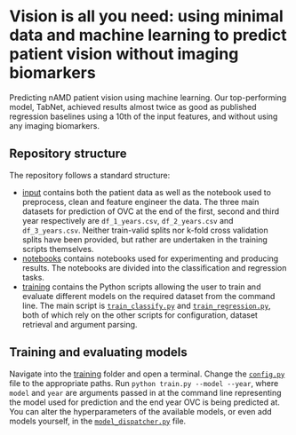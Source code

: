 # Vision is all you need: using minimal data and machine learning to predict patient vision without imaging biomarkers
Predicting nAMD patient vision using machine learning. Our top-performing model, TabNet, achieved results almost twice as good as published regression baselines using a 10th of the input features, and without using any imaging biomarkers.

## Repository structure
The repository follows a standard structure:
* [input](https://github.com/charlieoneill11/predicting_vision_paper/tree/main/input) contains both the patient data as well as the notebook used to preprocess, clean and feature engineer the data. The three main datasets for prediction of OVC at the end of the first, second and third year respectively are `df_1_years.csv`, `df_2_years.csv` and `df_3_years.csv`. Neither train-valid splits nor k-fold cross validation splits have been provided, but rather are undertaken in the training scripts themselves.
* [notebooks](https://github.com/charlieoneill11/diabeticretinopathy/tree/main/notebooks) contains notebooks used for experimenting and producing results. The notebooks are divided into the classification and regression tasks.
* [training](https://github.com/charlieoneill11/predicting_vision_paper/tree/main/training) contains the Python scripts allowing the user to train and evaluate different models on the required dataset from the command line. The main script is [`train_classify.py`](https://github.com/charlieoneill11/predicting_vision_paper/blob/main/training/train_classify.py) and [`train_regression.py`](https://github.com/charlieoneill11/predicting_vision_paper/blob/main/training/train_regression.py), both of which rely on the other scripts for configuration, dataset retrieval and argument parsing.

## Training and evaluating models
Navigate into the [training](https://github.com/charlieoneill11/predicting_vision_paper/tree/main/training) folder and open a terminal. Change the [`config.py`](https://github.com/charlieoneill11/predicting_vision_paper/blob/main/training/config.py) file to the appropriate paths. Run `python train.py --model --year`, where `model` and `year` are arguments passed in at the command line representing the model used for prediction and the end year OVC is being predicted at. You can alter the hyperparameters of the available models, or even add models yourself, in the [`model_dispatcher.py`](https://github.com/charlieoneill11/predicting_vision_paper/blob/main/training/model_dispatcher.py) file.
